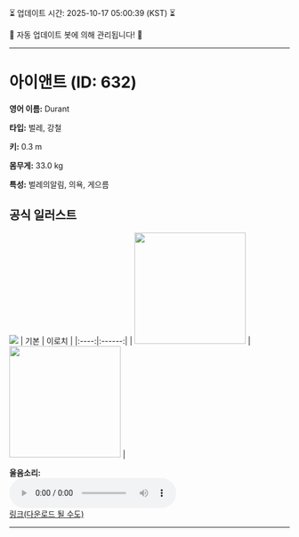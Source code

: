
⏳ 업데이트 시간: 2025-10-17 05:00:39 (KST) ⏳

🤖 자동 업데이트 봇에 의해 관리됩니다! 🤖

---

# 아이앤트 (ID: 632)
**영어 이름:** Durant

**타입:** 벌레, 강철

**키:** 0.3 m

**몸무게:** 33.0 kg

**특성:** 벌레의알림, 의욕, 게으름

## 공식 일러스트
![](https://raw.githubusercontent.com/PokeAPI/sprites/master/sprites/pokemon/other/official-artwork/632.png)
| 기본 | 이로치 |
|:----:|:------:|
| <img src="http://play.pokemonshowdown.com/sprites/ani/durant.gif" width="200"> | <img src="http://play.pokemonshowdown.com/sprites/ani-shiny/durant.gif" width="200"> |

**울음소리:**<br><audio controls src="https://raw.githubusercontent.com/PokeAPI/cries/main/cries/pokemon/latest/632.ogg"></audio><br> [링크(다운로드 될 수도)](https://raw.githubusercontent.com/PokeAPI/cries/main/cries/pokemon/latest/632.ogg)


---
